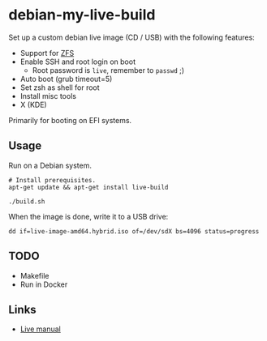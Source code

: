 # debian-my-live-build

Set up a custom debian live image (CD / USB) with the following features:

- Support for [ZFS](https://zfsonlinux.org)
- Enable SSH and root login on boot
	- Root password is `live`, remember to `passwd` ;)
- Auto boot (grub timeout=5)
- Set zsh as shell for root
- Install misc tools
- X (KDE)

Primarily for booting on EFI systems.

## Usage

Run on a Debian system.

```shell
# Install prerequisites.
apt-get update && apt-get install live-build

./build.sh
```

When the image is done, write it to a USB drive:

```shell
dd if=live-image-amd64.hybrid.iso of=/dev/sdX bs=4096 status=progress
```

## TODO

- Makefile
- Run in Docker

## Links

- [Live manual](https://live-team.pages.debian.net/live-manual/html/live-manual/index.en.html)
